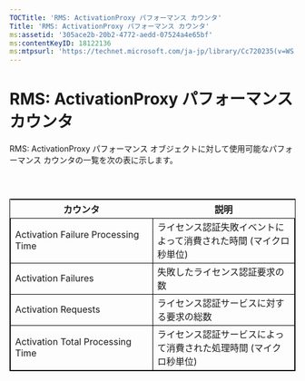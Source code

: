 ```yaml
---
TOCTitle: 'RMS: ActivationProxy パフォーマンス カウンタ'
Title: 'RMS: ActivationProxy パフォーマンス カウンタ'
ms:assetid: '305ace2b-20b2-4772-aedd-07524a4e65bf'
ms:contentKeyID: 18122136
ms:mtpsurl: 'https://technet.microsoft.com/ja-jp/library/Cc720235(v=WS.10)'
---
```


RMS: ActivationProxy パフォーマンス カウンタ
============================================

RMS: ActivationProxy パフォーマンス オブジェクトに対して使用可能なパフォーマンス カウンタの一覧を次の表に示します。

###  

 
<table style="border:1px solid black;">
<colgroup>
<col width="50%" />
<col width="50%" />
</colgroup>
<thead>
<tr class="header">
<th>カウンタ</th>
<th>説明</th>
</tr>
</thead>
<tbody>
<tr class="odd">
<td style="border:1px solid black;">Activation Failure Processing Time</td>
<td style="border:1px solid black;">ライセンス認証失敗イベントによって消費された時間 (マイクロ秒単位)</td>
</tr>
<tr class="even">
<td style="border:1px solid black;">Activation Failures</td>
<td style="border:1px solid black;">失敗したライセンス認証要求の数</td>
</tr>
<tr class="odd">
<td style="border:1px solid black;">Activation Requests</td>
<td style="border:1px solid black;">ライセンス認証サービスに対する要求の総数</td>
</tr>
<tr class="even">
<td style="border:1px solid black;">Activation Total Processing Time</td>
<td style="border:1px solid black;">ライセンス認証サービスによって消費された処理時間 (マイクロ秒単位)</td>
</tr>
</tbody>
</table>

